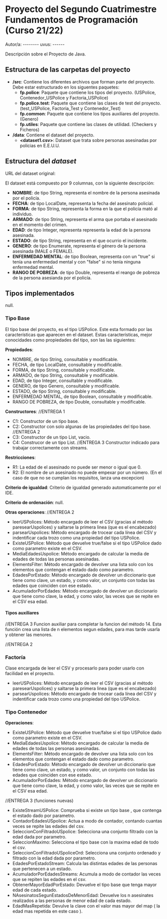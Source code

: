 # Proyecto del Segundo Cuatrimestre Fundamentos de Programación (Curso  21/22)
Autor/a: --------   uvus: ------

Descripción sobre el Proyecto de Java.


## Estructura de las carpetas del proyecto

* **/src**: Contiene los diferentes archivos que forman parte del proyecto. Debe estar estructurado en los siguentes paquetes:
  * **fp.police**: Paquete que contiene los tipos del proyecto. (USPolice, Contenedor_USPolice y Factoria_USPolice)
  * **fp.police.test**: Paquete que contiene las clases de test del proyecto. (test_USPolice, Factoria_Test y Contenedor_Test)
  * **fp.common**: Paquete que contiene los tipos auxiliares del proyecto. (Genero)
  * **fp.utiles**:  Paquete que contiene las clases de utilidad. (Checkers y Ficheros)
* **/data**: Contiene el dataset del proyecto.
    * **\<dataset1.csv\>**: Dataset que trata sobre personas asesinadas por policias en E.E.U.U.
    
## Estructura del *dataset*

URL del dataset original: 

El dataset está compuesto por 9 columnas, con la siguiente descripción:

* **NOMBRE**: de tipo String, representa el nombre de la persona asesinada por el policía.
* **FECHA**: de tipo LocalDate, representa la fecha del asesinato policial.
* **FORMA**: de tipo String, representa la forma en la que el policía mató al individuo.
* **ARMADO**: de tipo String, representa el arma que portaba el asesinado en el momento del crimen.
* **EDAD**: de tipo Integer, representa representa la edad de la persona asesinada.
* **ESTADO**: de tipo String, representa en el que ocurrio el incidente.
* **GENERO**: de tipo Enumerate, representa el género de la persona asesinada (MALE o FEMALE).
* **ENFERMEDAD MENTAL**: de tipo Boolean, representa con un "true" si tenía una enfermedad mental y con "false" si no tenía ninguna enfermedad mental.
* **RANGO DE POBREZA**: de tipo Double, representa el reango de pobreza de la persona asesianda por el policía.

## Tipos implementados
null.

### Tipo Base
El tipo base del proyecto, es el tipo USPolice. Este esta formado por las características que aparecen en el dataset. Estas características, mejor conocidades como propiedades del tipo, son las las siguientes:

**Propiedades**:

- NOMBRE, de tipo String, consultable y modificable.
- FECHA, de tipo LocalDate, consultable y modificable. 
- FORMA, de tipo String, consultable y modificable.
- ARMADO, de tipo String, consultable y modificable. 
- EDAD, de tipo Integer, consultable y modificable. 
- GENERO, de tipo Genero, consultable y modificable. 
- ESTADO, de tipo String, consultable y modificable. 
- ENFERMEDAD MENTAL, de tipo Boolean, consultable y modificable.
- RANGO DE POBREZA, de tipo Double, consultable y modificable.


**Constructores**: 
//ENTREGA 1
- C1: Constructor de un tipo base.
- C2: Constructor con solo algunas de las propiedades del tipo base.
//ENTREGA 2
- C3: Constructor de un tipo List, vacio.
- C4: Construcor de un tipo List.
//ENTREGA 3
Constructor indicado para trabajar correctamente con streams.

**Restricciones**:
 
- R1: La edad de el asesinado no puede ser menor o igual que 0.
- R2: El nombre de un asesinado no puede empexar por un número.
(En el caso de que no se cumplan los requisitos, lanza una excepcion)

**Criterio de igualdad**:
Criterio de igualdad generado automaticamente por el IDE.

**Criterio de ordenación**:
null.

**Otras operaciones**:
  //ENTREGA 2
-	leerUSPolices: Método encargado de leer el CSV (gracias al método paresearUspolices) y saltarse la primera linea (que es el encabezado)
- parsearUspolices: Método encargado de trocear cada línea del CSV y indentificar cada trozo como una propiedad del tipo USPolice.
- ExisteUSPolice: Método que devuelve true/false si el tipo USPolice dado como parametro existe en el CSV.
- MediaEdadesUspolice: Método encargado de calcular la media de edades de todas las personas asesinadas.
- ElementsFilter: Método encargado de devolver una lista solo con los elementos que contengan el estado dado como parametro.
- EdadesPorEstado: Método encargado de devolver un diccionario que tiene como clave, un estado, y como valor, un conjunto con todas las edades que coinciden con ese estado.
- AcumuladorPorEdades: Método encargado de devolver un diccionario que tiene como clave, la edad, y como valor, las veces que se repite en el CSV esa edad.

#### Tipos auxiliares
//ENTREGA 3
Funcion auxiliar para completar la funcion del método 14. Esta función crea una lista de n elementos segun edades, para mas tarde usarla y obtener las menores.

//ENTREGA 2
### Factoría
Clase encargada de leer el CSV y procesarlo para poder usarlo con facilidad en el proyecto.

-	leerUSPolices: Método encargado de leer el CSV (gracias al método paresearUspolices) y saltarse la primera linea (que es el encabezado)
- parsearUspolices: Método encargado de trocear cada línea del CSV y indentificar cada trozo como una propiedad del tipo USPolice.

### Tipo Contenedor

**Operaciones**:
 
- ExisteUSPolice: Método que devuelve true/false si el tipo USPolice dado como parametro existe en el CSV.
- MediaEdadesUspolice: Método encargado de calcular la media de edades de todas las personas asesinadas.
- ElementsFilter: Método encargado de devolver una lista solo con los elementos que contengan el estado dado como parametro.
- EdadesPorEstado: Método encargado de devolver un diccionario que tiene como clave, un estado, y como valor, un conjunto con todas las edades que coinciden con ese estado.
- AcumuladorPorEdades: Método encargado de devolver un diccionario que tiene como clave, la edad, y como valor, las veces que se repite en el CSV esa edad.

//ENTREGA 3 (funciones nuevas)
- ExisteStreamUSPolice: Comprueba si existe un tipo base , que contenga el estado dado por parametro.
- ContadorEdadesUSpolice: Actua a modo de contador, contando cuantas veces se repite las edades del csv.
- SeleccionConFiltradoUSpolice: Selecciona una conjunto filtrado con la edad dada por parametro.
- SeleccionMaximo: Selecciona el tipo base con la maxima edad de todo el csv.
- SeleccionConFiltradoUSpoliceOrd:  Selecciona una conjunto ordenado y filtrado con la edad dada por parametro.
- EdadesPorEstadoStream: Calcula las distintas edades de las personas que pertenecen a un estado.
- AcumuladorPorEdadesStreams: Acumula a modo de contador las veces que se repiten las edades en el csv.
- ObtenerMayorEdadPorEstado: Devuelve el tipo base que tenga mayor edad de cada estado.
- NAsesinatosSegunEstadosDeMenorEdad: Devuelve los n asesinates realizados a las personas de menor edad de cada estado.
- EdadMasRepetida: Devulve la clave con el valor mas mayor del map ( la edad mas repetida en este caso ).

